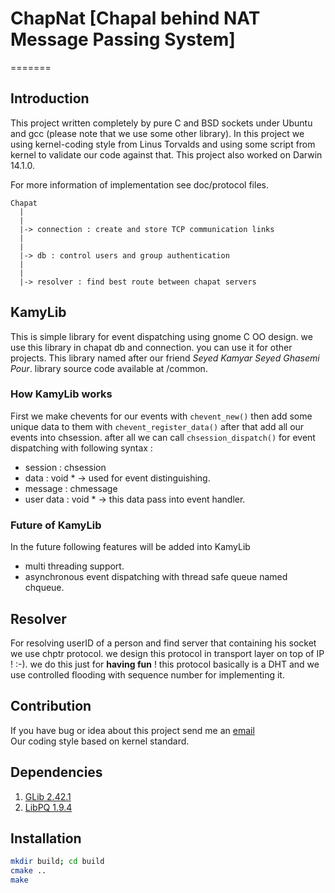 # ChapNat [Chapal behind NAT Message Passing System]
=======
## Introduction
This project written completely by pure C and BSD sockets
under Ubuntu and gcc (please note that we use some other library).
In this project we using kernel-coding style from Linus Torvalds and using some
script from kernel to validate our code against that.
This project also worked on Darwin 14.1.0.

For more information of implementation see doc/protocol files.

```
Chapat
  |
  |
  |-> connection : create and store TCP communication links
  |
  |
  |-> db : control users and group authentication
  |
  |
  |-> resolver : find best route between chapat servers
```

## KamyLib
This is simple library for event dispatching using gnome C OO design.
we use this library in chapat db and connection. you can use it for
other projects.
This library named after our friend *Seyed Kamyar Seyed Ghasemi Pour*.
library source code available at /common.

### How KamyLib works
First we make chevents for our events with `chevent_new()` then add some unique data
to them with `chevent_register_data()` after that add all our events into chsession.
after all we can call `chsession_dispatch()` for event dispatching with
following syntax :
* session : chsession
* data : void * -> used for event distinguishing.
* message : chmessage
* user data : void * -> this data pass into event handler.

### Future of KamyLib
In the future following features will be added into KamyLib
* multi threading support.
* asynchronous event dispatching with thread safe queue named chqueue.


## Resolver
For resolving userID of a person and find server that containing his socket we use
chptr protocol. we design this protocol in transport layer on top of IP ! :-).
we do this just for **having fun** ! this protocol basically is a DHT and we use
controlled flooding with sequence number for implementing it.


## Contribution
If you have bug or idea about this project send me an [email](mailto:parham.alvani@gmail.com)  
Our coding style based on kernel standard.

## Dependencies
1. [GLib 2.42.1](https://developer.gnome.org/glib/2.42/)
2. [LibPQ 1.9.4](http://www.postgresql.org/docs/9.4/static/index.html)

## Installation
```bash
mkdir build; cd build
cmake ..
make
```
